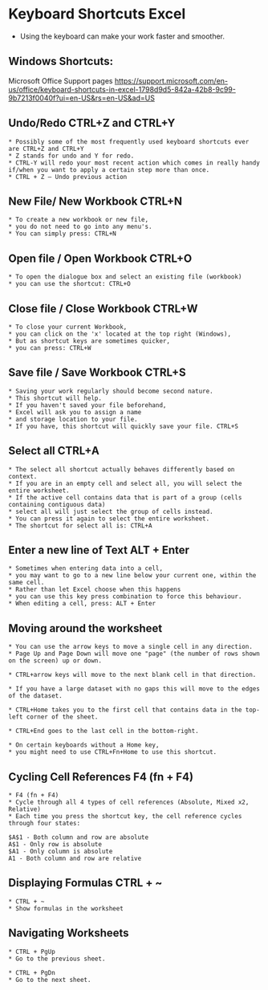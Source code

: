 # Keyboard Shortcuts Excel

- Using the keyboard can make your work faster and smoother.

## Windows Shortcuts: 
Microsoft Office Support pages 
https://support.microsoft.com/en-us/office/keyboard-shortcuts-in-excel-1798d9d5-842a-42b8-9c99-9b7213f0040f?ui=en-US&rs=en-US&ad=US

## Undo/Redo CTRL+Z and CTRL+Y 

```
* Possibly some of the most frequently used keyboard shortcuts ever are CTRL+Z and CTRL+Y 
* Z stands for undo and Y for redo. 
* CTRL-Y will redo your most recent action which comes in really handy if/when you want to apply a certain step more than once. 
* CTRL + Z — Undo previous action
```

## New File/ New Workbook CTRL+N 

```
* To create a new workbook or new file, 
* you do not need to go into any menu's. 
* You can simply press: CTRL+N 
```

## Open file / Open Workbook CTRL+O 

```
* To open the dialogue box and select an existing file (workbook) 
* you can use the shortcut: CTRL+O 
```

## Close file / Close Workbook CTRL+W 

```
* To close your current Workbook, 
* you can click on the 'x' located at the top right (Windows), 
* But as shortcut keys are sometimes quicker, 
* you can press: CTRL+W 
```

## Save file / Save Workbook CTRL+S 

```
* Saving your work regularly should become second nature. 
* This shortcut will help. 
* If you haven't saved your file beforehand, 
* Excel will ask you to assign a name 
* and storage location to your file. 
* If you have, this shortcut will quickly save your file. CTRL+S 
```

## Select all CTRL+A 

```
* The select all shortcut actually behaves differently based on context. 
* If you are in an empty cell and select all, you will select the entire worksheet. 
* If the active cell contains data that is part of a group (cells containing contiguous data) 
* select all will just select the group of cells instead. 
* You can press it again to select the entire worksheet. 
* The shortcut for select all is: CTRL+A 
```

## Enter a new line of Text ALT + Enter

```
* Sometimes when entering data into a cell, 
* you may want to go to a new line below your current one, within the same cell. 
* Rather than let Excel choose when this happens 
* you can use this key press combination to force this behaviour. 
* When editing a cell, press: ALT + Enter
```

## Moving around the worksheet

```
* You can use the arrow keys to move a single cell in any direction. 
* Page Up and Page Down will move one "page" (the number of rows shown on the screen) up or down. 

* CTRL+arrow keys will move to the next blank cell in that direction. 

* If you have a large dataset with no gaps this will move to the edges of the dataset. 

* CTRL+Home takes you to the first cell that contains data in the top-left corner of the sheet. 

* CTRL+End goes to the last cell in the bottom-right. 

* On certain keyboards without a Home key, 
* you might need to use CTRL+Fn+Home to use this shortcut.
```
## Cycling Cell References F4 (fn + F4) 

```
* F4 (fn + F4) 
* Cycle through all 4 types of cell references (Absolute, Mixed x2, Relative)
* Each time you press the shortcut key, the cell reference cycles through four states:

$A$1 - Both column and row are absolute
A$1 - Only row is absolute
$A1 - Only column is absolute
A1 - Both column and row are relative
```

## Displaying Formulas CTRL + ~  

```
* CTRL + ~  
* Show formulas in the worksheet
```

## Navigating Worksheets

```
* CTRL + PgUp 
* Go to the previous sheet.

* CTRL + PgDn 
* Go to the next sheet.
```
